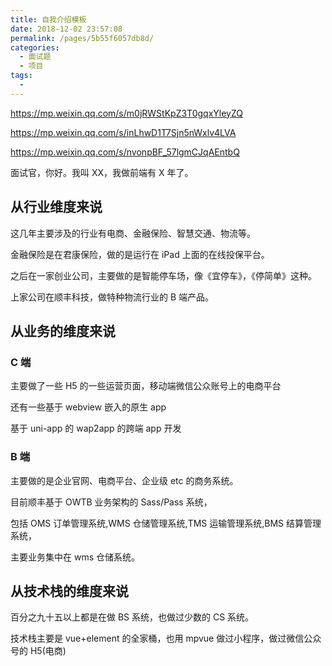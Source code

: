 ```yaml
---
title: 自我介绍模板
date: 2018-12-02 23:57:08
permalink: /pages/5b55f6057db8d/
categories:
  - 面试题
  - 项目
tags:
  -
---
```


<https://mp.weixin.qq.com/s/m0jRWStKpZ3T0gqxYleyZQ>

<https://mp.weixin.qq.com/s/inLhwD1T7Sjn5nWxlv4LVA>

<https://mp.weixin.qq.com/s/nvonpBF_57lgmCJqAEntbQ>

<!-- more -->

面试官，你好。我叫 XX，我做前端有 X 年了。

## 从行业维度来说

这几年主要涉及的行业有电商、金融保险、智慧交通、物流等。

金融保险是在君康保险，做的是运行在 iPad 上面的在线投保平台。

之后在一家创业公司，主要做的是智能停车场，像《宜停车》，《停简单》这种。

上家公司在顺丰科技，做特种物流行业的 B 端产品。

## 从业务的维度来说

### C 端

主要做了一些 H5 的一些运营页面，移动端微信公众账号上的电商平台

还有一些基于 webview 嵌入的原生 app

基于 uni-app 的 wap2app 的跨端 app 开发

### B 端

主要做的是企业官网、电商平台、企业级 etc 的商务系统。

目前顺丰基于 OWTB 业务架构的 Sass/Pass 系统，

包括 OMS 订单管理系统,WMS 仓储管理系统,TMS 运输管理系统,BMS 结算管理系统，

主要业务集中在 wms 仓储系统。

## 从技术栈的维度来说

百分之九十五以上都是在做 BS 系统，也做过少数的 CS 系统。

技术栈主要是 vue+element 的全家桶，也用 mpvue 做过小程序，做过微信公众号的 H5(电商)
